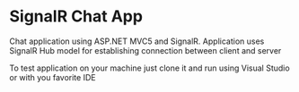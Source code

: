# SignalR Chat App
Chat application using ASP.NET MVC5 and SignalR.
Application uses SignalR Hub model for establishing connection between client and server

To test application on your machine just clone it and run using Visual Studio or with you favorite IDE
